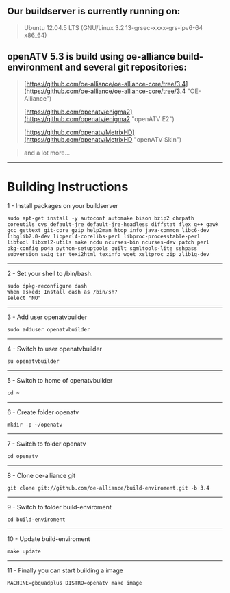 ## Our buildserver is currently running on: ##

> Ubuntu 12.04.5 LTS (GNU/Linux 3.2.13-grsec-xxxx-grs-ipv6-64 x86_64)

## openATV 5.3 is build using oe-alliance build-environment and several git repositories: ##

> [https://github.com/oe-alliance/oe-alliance-core/tree/3.4](https://github.com/oe-alliance/oe-alliance-core/tree/3.4 "OE-Alliance")
> 
> [https://github.com/openatv/enigma2](https://github.com/openatv/enigma2 "openATV E2")
> 
> [https://github.com/openatv/MetrixHD](https://github.com/openatv/MetrixHD "openATV Skin")

> and a lot more...


----------

# Building Instructions #

1 - Install packages on your buildserver

    sudo apt-get install -y autoconf automake bison bzip2 chrpath coreutils cvs default-jre default-jre-headless diffstat flex g++ gawk gcc gettext git-core gzip help2man htop info java-common libc6-dev libglib2.0-dev libperl4-corelibs-perl libproc-processtable-perl libtool libxml2-utils make ncdu ncurses-bin ncurses-dev patch perl pkg-config po4a python-setuptools quilt sgmltools-lite sshpass subversion swig tar texi2html texinfo wget xsltproc zip zlib1g-dev

----------
2 - Set your shell to /bin/bash.

    sudo dpkg-reconfigure dash
    When asked: Install dash as /bin/sh?
    select "NO"

----------
3 - Add user openatvbuilder

    sudo adduser openatvbuilder

----------
4 - Switch to user openatvbuilder

    su openatvbuilder

----------
5 - Switch to home of openatvbuilder

    cd ~

----------
6 - Create folder openatv

    mkdir -p ~/openatv

----------
7 - Switch to folder openatv

    cd openatv

----------
8 - Clone oe-alliance git

    git clone git://github.com/oe-alliance/build-enviroment.git -b 3.4

----------
9 - Switch to folder build-enviroment

    cd build-enviroment

----------
10 - Update build-enviroment

    make update

----------
11 - Finally you can start building a image

    MACHINE=gbquadplus DISTRO=openatv make image
